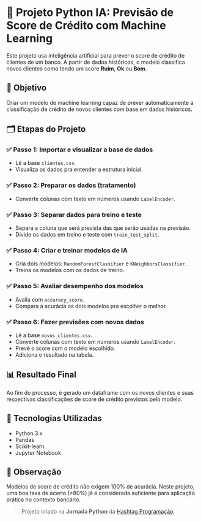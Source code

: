 # 🧠 Projeto Python IA: Previsão de Score de Crédito com Machine Learning

Este projeto usa inteligência artificial para prever o score de crédito de clientes de um banco. A partir de dados históricos, o modelo classifica novos clientes como tendo um score **Ruim**, **Ok** ou **Bom**.

## 📌 Objetivo

Criar um modelo de machine learning capaz de prever automaticamente a classificação de crédito de novos clientes com base em dados históricos.

## 🗂️ Etapas do Projeto

### ✅ Passo 1: Importar e visualizar a base de dados

- Lê a base `clientes.csv`.
- Visualiza os dados pra entender a estrutura inicial.

### ✅ Passo 2: Preparar os dados (tratamento)

- Converte colunas com texto em números usando `LabelEncoder`.

### ✅ Passo 3: Separar dados para treino e teste

- Separa a coluna que será prevista das que serão usadas na previsão.
- Divide os dados em treino e teste com `train_test_split`.

### ✅ Passo 4: Criar e treinar modelos de IA

- Cria dois modelos: `RandomForestClassifier` e `KNeighborsClassifier`.
- Treina os modelos com os dados de treino.

### ✅ Passo 5: Avaliar desempenho dos modelos

- Avalia com `accuracy_score`.
- Compara a acurácia os dois modelos pra escolher o melhor.

### ✅ Passo 6: Fazer previsões com novos dados

- Lê a base `novos_clientes.csv`.
- Converte colunas com texto em números usando `LabelEncoder`.
- Prevê o score com o modelo escolhido.
- Adiciona o resultado na tabela.

## 📊 Resultado Final

Ao fim do processo, é gerado um dataframe com os novos clientes e suas respectivas classificações de score de crédito previstos pelo modelo.

## 🧪 Tecnologias Utilizadas

- Python 3.x
- Pandas
- Scikit-learn
- Jupyter Notebook

## 📌 Observação

Modelos de score de crédito não exigem 100% de acurácia. Neste projeto, uma boa taxa de acerto (>80%) já é considerada suficiente para aplicação prática no contexto bancário.

> Projeto criado na **Jornada Python** da [Hashtag Programação](https://www.youtube.com/@HashtagProgramacao).
